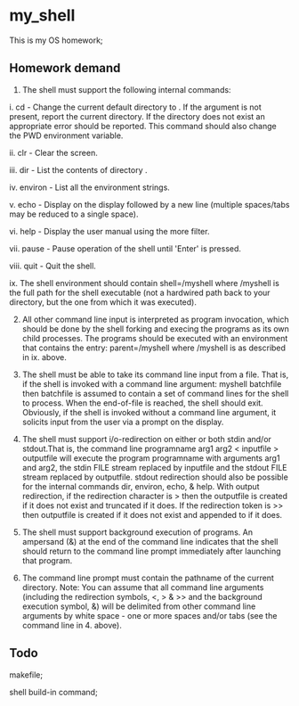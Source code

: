 # my_shell

This is my OS homework;

## Homework demand
1. The shell must support the following internal commands:


i. cd <directory> - Change the current default directory to <directory>. If the <directory> argument is not present, report the current directory. If the directory does not exist an appropriate error should be reported. This command should also change the PWD environment variable.
  
  
ii. clr - Clear the screen.


iii. dir <directory> - List the contents of directory <directory>.
  
 
iv. environ - List all the environment strings.


v. echo <comment> - Display <comment> on the display followed by a new line (multiple spaces/tabs may be reduced to a single space).
  

vi. help - Display the user manual using the more filter.


vii. pause - Pause operation of the shell until 'Enter' is pressed.


viii. quit - Quit the shell.


ix. The shell environment should contain shell=<pathname>/myshell where <pathname>/myshell is the full path for the shell executable (not a hardwired path back to your directory, but the one from which it was executed).
  
  
2. All other command line input is interpreted as program invocation, which should be done by the shell forking and execing the programs as its own child processes. The programs should be executed with an environment that contains the entry:
parent=<pathname>/myshell where <pathname>/myshell is as described in ix. above.
  
  
3. The shell must be able to take its command line input from a file. That is, if the shell is invoked with a command line argument:
myshell batchfile  then batchfile is assumed to contain a set of command lines for the shell to process. When the end-of-file is reached, the shell should exit. Obviously, if the shell is invoked without a command line argument, it solicits input from the user via a prompt on the display.


4. The shell must support i/o-redirection on either or both stdin and/or stdout.That is, the command line
programname arg1 arg2 < inputfile > outputfile
will execute the program programname with arguments arg1 and arg2, the stdin FILE stream replaced by inputfile and the stdout FILE stream replaced by
outputfile.
stdout redirection should also be possible for the internal commands dir, environ, echo, & help.
With output redirection, if the redirection character is > then the outputfile is created if it does not exist and truncated if it does. If the redirection token is >> then outputfile is created if it does not exist and appended to if it does.


5. The shell must support background execution of programs. An ampersand (&) at the end of the command line indicates that the shell should return to the command line prompt immediately after launching that program.


6. The command line prompt must contain the pathname of the current directory.
Note: You can assume that all command line arguments (including the redirection symbols, <, > & >> and the background execution symbol, &) will be delimited from other command line arguments by white space - one or more spaces and/or tabs (see the command line in 4. above).


## Todo
makefile;

shell build-in command;
